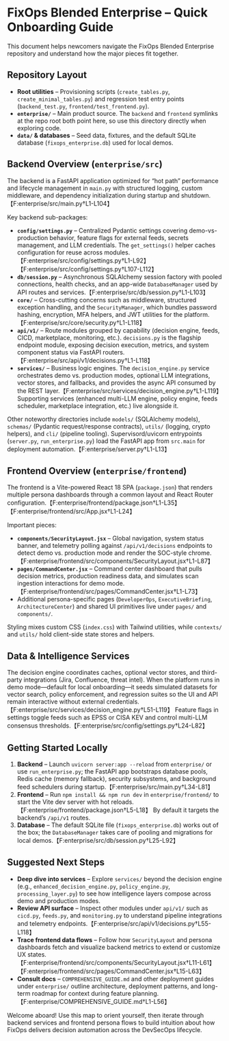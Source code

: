 # FixOps Blended Enterprise – Quick Onboarding Guide

This document helps newcomers navigate the FixOps Blended Enterprise repository and understand how the major pieces fit together.

## Repository Layout
- **Root utilities** – Provisioning scripts (`create_tables.py`, `create_minimal_tables.py`) and regression test entry points (`backend_test.py`, `frontend/test_frontend.py`).
- **`enterprise/`** – Main product source. The `backend` and `frontend` symlinks at the repo root both point here, so use this directory directly when exploring code.
- **`data/` & databases** – Seed data, fixtures, and the default SQLite database (`fixops_enterprise.db`) used for local demos.

## Backend Overview (`enterprise/src`)
The backend is a FastAPI application optimized for “hot path” performance and lifecycle management in `main.py` with structured logging, custom middleware, and dependency initialization during startup and shutdown.【F:enterprise/src/main.py†L1-L104】

Key backend sub-packages:
- **`config/settings.py`** – Centralized Pydantic settings covering demo-vs-production behavior, feature flags for external feeds, secrets management, and LLM credentials. The `get_settings()` helper caches configuration for reuse across modules.【F:enterprise/src/config/settings.py†L1-L92】【F:enterprise/src/config/settings.py†L107-L112】
- **`db/session.py`** – Asynchronous SQLAlchemy session factory with pooled connections, health checks, and an app-wide `DatabaseManager` used by API routes and services.【F:enterprise/src/db/session.py†L1-L103】
- **`core/`** – Cross-cutting concerns such as middleware, structured exception handling, and the `SecurityManager`, which bundles password hashing, encryption, MFA helpers, and JWT utilities for the platform.【F:enterprise/src/core/security.py†L1-L118】
- **`api/v1/`** – Route modules grouped by capability (decision engine, feeds, CICD, marketplace, monitoring, etc.). `decisions.py` is the flagship endpoint module, exposing decision execution, metrics, and system component status via FastAPI routers.【F:enterprise/src/api/v1/decisions.py†L1-L118】
- **`services/`** – Business logic engines. The `decision_engine.py` service orchestrates demo vs. production modes, optional LLM integrations, vector stores, and fallbacks, and provides the async API consumed by the REST layer.【F:enterprise/src/services/decision_engine.py†L1-L119】 Supporting services (enhanced multi-LLM engine, policy engine, feeds scheduler, marketplace integration, etc.) live alongside it.

Other noteworthy directories include `models/` (SQLAlchemy models), `schemas/` (Pydantic request/response contracts), `utils/` (logging, crypto helpers), and `cli/` (pipeline tooling). Supervisord/uvicorn entrypoints (`server.py`, `run_enterprise.py`) load the FastAPI app from `src.main` for deployment automation.【F:enterprise/server.py†L1-L13】

## Frontend Overview (`enterprise/frontend`)
The frontend is a Vite-powered React 18 SPA (`package.json`) that renders multiple persona dashboards through a common layout and React Router configuration.【F:enterprise/frontend/package.json†L1-L35】【F:enterprise/frontend/src/App.jsx†L1-L24】

Important pieces:
- **`components/SecurityLayout.jsx`** – Global navigation, system status banner, and telemetry polling against `/api/v1/decisions` endpoints to detect demo vs. production mode and render the SOC-style chrome.【F:enterprise/frontend/src/components/SecurityLayout.jsx†L1-L87】
- **`pages/CommandCenter.jsx`** – Command center dashboard that pulls decision metrics, production readiness data, and simulates scan ingestion interactions for demo mode.【F:enterprise/frontend/src/pages/CommandCenter.jsx†L1-L73】
- Additional persona-specific pages (`DeveloperOps`, `ExecutiveBriefing`, `ArchitectureCenter`) and shared UI primitives live under `pages/` and `components/`.

Styling mixes custom CSS (`index.css`) with Tailwind utilities, while `contexts/` and `utils/` hold client-side state stores and helpers.

## Data & Intelligence Services
The decision engine coordinates caches, optional vector stores, and third-party integrations (Jira, Confluence, threat intel). When the platform runs in demo mode—default for local onboarding—it seeds simulated datasets for vector search, policy enforcement, and regression suites so the UI and API remain interactive without external credentials.【F:enterprise/src/services/decision_engine.py†L51-L119】 Feature flags in settings toggle feeds such as EPSS or CISA KEV and control multi-LLM consensus thresholds.【F:enterprise/src/config/settings.py†L24-L82】

## Getting Started Locally
1. **Backend** – Launch `uvicorn server:app --reload` from `enterprise/` or use `run_enterprise.py`; the FastAPI app bootstraps database pools, Redis cache (memory fallback), security subsystems, and background feed schedulers during startup.【F:enterprise/src/main.py†L34-L81】
2. **Frontend** – Run `npm install && npm run dev` in `enterprise/frontend/` to start the Vite dev server with hot reloads.【F:enterprise/frontend/package.json†L5-L18】 By default it targets the backend’s `/api/v1` routes.
3. **Database** – The default SQLite file (`fixops_enterprise.db`) works out of the box; the `DatabaseManager` takes care of pooling and migrations for local demos.【F:enterprise/src/db/session.py†L25-L92】

## Suggested Next Steps
- **Deep dive into services** – Explore `services/` beyond the decision engine (e.g., `enhanced_decision_engine.py`, `policy_engine.py`, `processing_layer.py`) to see how intelligence layers compose across demo and production modes.
- **Review API surface** – Inspect other modules under `api/v1/` such as `cicd.py`, `feeds.py`, and `monitoring.py` to understand pipeline integrations and telemetry endpoints.【F:enterprise/src/api/v1/decisions.py†L55-L118】
- **Trace frontend data flows** – Follow how `SecurityLayout` and persona dashboards fetch and visualize backend metrics to extend or customize UX states.【F:enterprise/frontend/src/components/SecurityLayout.jsx†L11-L61】【F:enterprise/frontend/src/pages/CommandCenter.jsx†L15-L63】
- **Consult docs** – `COMPREHENSIVE_GUIDE.md` and other deployment guides under `enterprise/` outline architecture, deployment patterns, and long-term roadmap for context during feature planning.【F:enterprise/COMPREHENSIVE_GUIDE.md†L1-L56】

Welcome aboard! Use this map to orient yourself, then iterate through backend services and frontend persona flows to build intuition about how FixOps delivers decision automation across the DevSecOps lifecycle.

